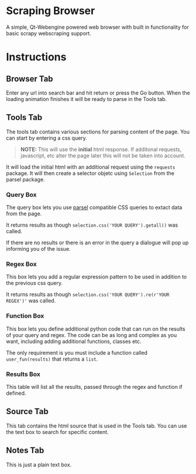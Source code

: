 # Scraping Browser
A simple, Qt-Webengine powered web browser with built in functionality for basic scrapy webscraping support.

# Instructions
## Browser Tab
Enter any url into search bar and hit return or press the Go button. When the loading animation finishes it will be ready to parse in the Tools tab.

## Tools Tab
The tools tab contains various sections for parsing content of the page. You can start by entering a css query.
> **NOTE:** This will use the **initial** html response. If additonal requests, javascript, etc alter the page later this will not be taken into account.

It will load the initial html with an additional request using the `requests` package. It will then create a selector objetc using `Selection` from the parsel package.

### Query Box
The query box lets you use [parsel](https://github.com/scrapy/parsel) compatible CSS queries to extact data from the page.

It returns results as though `selection.css('YOUR QUERY').getall()` was called.

If there are no results or there is an error in the query a dialogue will pop up informing you of the issue.

### Regex Box
This box lets you add a regular expression pattern to be used in addition to the previous css query. 

It returns results as though `selection.css('YOUR QUERY').re(r'YOUR REGEX')'` was called.

### Function Box
This box lets you define additional python code that can run on the results of your query and regex. The code can be as long and complex as you want, including adding additional functions, classes etc.

The only requirement is you must include a function called `user_fun(results)` that returns a `list`. 

### Results Box

This table will list all the results, passed through the regex and function if defined.

## Source Tab

This tab contains the html source that is used in the Tools tab. You can use the text box to search for specific content.

## Notes Tab

This is just a plain text box. 